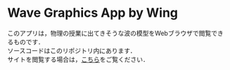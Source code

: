 # Wave Graphics App by Wing

このアプリは，物理の授業に出てきそうな波の模型をWebブラウザで閲覧できるものです．<br>
ソースコードはこのリポジトリ内にあります．<br>
サイトを閲覧する場合は，[こちら](https://wave.graphics/)をご覧ください．
